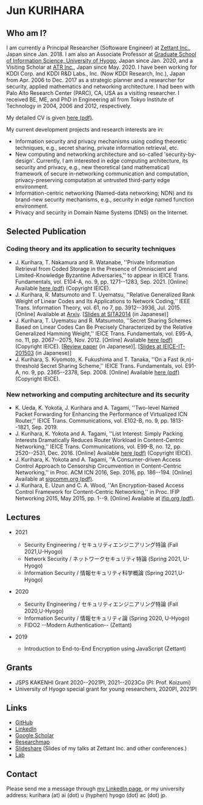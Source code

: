 # Jun KURIHARA

## Who am I?

I am currently a Principal Researcher (Softoware Engineer) at [Zettant Inc.](https://www.zettant.com/), Japan since Jan. 2018. I am also an Associate Professor at [Graduate School of Information Science, University of Hyogo](https://www.u-hyogo.ac.jp/gsis/index_en.html), Japan since Jan. 2020, and a Visiting Scholar at [ATR Inc.](https://www.atr.jp/), Japan since May. 2020. I have been working for KDDI Corp. and KDDI R&D Labs., Inc. (Now KDDI Research, Inc.), Japan from Apr. 2006 to Dec. 2017 as a strategic planner and a researcher for security, applied mathematics and networking architecture. I had been with Palo Alto Research Center (PARC), CA, USA as a visiting researcher. I received BE, ME, and PhD in Engineering all from Tokyo Institute of Technology in 2004, 2006 and 2012, respectively.

My detailed CV is given [here (pdf)](./cv/cv-en.pdf).

My current development projects and research interests are in:

- Information security and privacy mechanisms using coding theoretic techniques, e.g., secret sharing, private information retrieval, etc.
- New computing and networking architecture and so-called 'security-by-design'. Currently, I am interested in edge computing architecture, its security and privacy, e.g., new theoretical (and mathematical) framework of secure in-networking communication and computation, privacy-preserving computation at untrusted third-party edge environment.
- Information-centric networking (Named-data networking; NDN) and its brand-new security mechanisms, e.g., security in edge named function environment.
- Privacy and security in Domain Name Systems (DNS) on the Internet.

## Selected Publication

### Coding theory and its application to security techniques

- J. Kurihara, T. Nakamura and R. Watanabe, ''Private Information Retrieval from Coded Storage in the Presence of Omniscient and Limited-Knowledge Byzantine Adversaries,'' to appear in IEICE Trans. Fundamentals, vol. E104-A, no. 9, pp. 1271--1283, Sep. 2021. [Online] Available [here (pdf)](./repo/ieice-e104-a_9_1271.pdf) (Copyright IEICE).
- J. Kurihara, R. Matsumoto and T. Uyematsu, ''Relative Generalized Rank Weight of Linear Codes and Its Applications to Network Coding,'' IEEE Trans. Information Theory, vol. 61, no 7, pp. 3912--3936, Jul. 2015. [Online] Available at [Arxiv](https://arxiv.org/abs/1301.5482). [[Slides at SITA2014](./repo/sita-2014_slides.pdf) (in Japanese)]
- J. Kurihara, T. Uyematsu and R. Matsumoto, ''Secret Sharing Schemes Based on Linear Codes Can Be Precisely Characterized by the Relative Generalized Hamming Weight,'' IEICE Trans. Fundamentals, vol. E95-A, no. 11, pp. 2067--2075, Nov. 2012. [Online] Avaliable [here (pdf)](./repo/ieice-e95-a_11_2067.pdf) (Copyright IEICE). [[Review paper](https://www.jstage.jst.go.jp/article/essfr/9/1/9_14/_pdf) (in Japanese)]. [[Slides at IEICE-IT-201503](./repo/it-201503_sildes.pdf) (in Japanese)]
- J. Kurihara, S. Kiyomoto, K. Fukushima and T. Tanaka, ''On a Fast (k,n)-threshold Secret Sharing Scheme,'' IEICE Trans. Fundamentals, vol. E91-A, no. 9, pp. 2365--2378, Sep. 2008. [Online] Available [here (pdf)](./repo/ieice-e91-a_09_2365.pdf) (Copyright IEICE).

### New networking and computing architecture and its security

- K. Ueda, K. Yokota, J. Kurihara and A. Tagami, ''Two-level Named Packet Forwarding for Enhancing the Performance of Virtualized ICN Router,'' IEICE Trans. Communications, vol. E102-B, no. 9, pp. 1813--1821, Sep. 2019.
- J. Kurihara, K. Yokota and A. Tagami, ''List Interest: Simply Packing Interests Dramatically Reduces Router Workload in Content-Centric Networking,'' IEICE Trans. Communications, vol. E99-B, no. 12, pp. 2520--2531, Dec. 2016. [Online] Available [here (pdf)](./repo/ieice-e99-b_12_2520.pdf) (Copyright IEICE).
- J. Kurihara, K. Yokota and A. Tagami, ''A Consumer-driven Access Control Approach to Censorship Circumvention in Content-Centric Networking,'' in Proc. ACM ICN 2016, Sep. 2016, pp. 186--194. [Online] Available at [sigcomm.org (pdf)](http://conferences2.sigcomm.org/acm-icn/2016/proceedings/p186-kurihara.pdf).
- J. Kurihara, E. Uzun and C. A. Wood, ''An Encryption-based Access Control Framework for Content-Centric Networking,'' in Proc. IFIP Networking 2015, May 2015, pp. 1--9. [Online] Available at [ifip.org (pdf)](http://dl.ifip.org/db/conf/networking/networking2015/1570063455.pdf).

## Lectures

- 2021
  - Security Engineering / セキュリティエンジニアリング特論 (Fall 2021,U-Hyogo)
  - Network Security / ネットワークセキュリティ特論 (Spring 2021, U-Hyogo)
  - Information Security / 情報セキュリティ科学概論 (Spring 2021,U-Hyogo)

- 2020
  - Security Engineering / セキュリティエンジニアリング特論 (Fall 2020,U-Hyogo)
  - Information Security / 情報セキュリティ論 (Spring 2020, U-Hyogo)
  - FIDO2 --Modern Authentication-- (Zettant)

- 2019
  - Introduction to End-to-End Encryption using JavaScript (Zettant)

## Grants

- JSPS KAKENHI Grant 2020--2021PI, 2021--2023Co (PI: Prof. Koizumi)
- University of Hyogo special grant for young researchers, 2020PI, 2021PI

## Links

- [GitHub](https://github.com/junkurihara)
- [LinkedIn](https://www.linkedin.com/in/junkurihara/)
- [Google Scholar](https://scholar.google.co.jp/citations?user=e0XuwAoAAAAJ&hl=ja)
- [Researchmap](https://researchmap.jp/junkurihara)
- [Slideshare](https://www.slideshare.net/JunKurihara2) (Slides of my talks at Zettant Inc. and other conferences.)
- [Lab](https://secarchlab.github.io/)

## Contact

Please send me a message through [my LinkedIn page](https://www.linkedin.com/in/junkurihara/), or my university address: kurihara (at) ai (dot) u (hyphen) hyogo (dot) ac (dot) jp.
